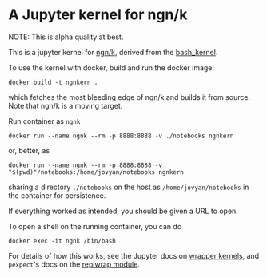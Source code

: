 # A Jupyter kernel for ngn/k

NOTE: This is alpha quality at best.

This is a jupyter kernel for [ngn/k](https://codeberg.org/ngn/k), derived from the [bash_kernel](https://github.com/takluyver/bash_kernel).

To use the kernel with docker, build and run the docker image:

    docker build -t ngnkern .

which fetches the most bleeding edge of ngn/k and builds it from source. Note that ngn/k is a moving target.

Run container as `ngnk`

    docker run --name ngnk --rm -p 8888:8888 -v ./notebooks ngnkern

or, better, as

    docker run --name ngnk --rm -p 8888:8888 -v "$(pwd)"/notebooks:/home/jovyan/notebooks ngnkern

sharing a directory `./notebooks` on the host as `/home/jovyan/notebooks` in the container for persistence.

If everything worked as intended, you should be given a URL to open.

To open a shell on the running container, you can do

    docker exec -it ngnk /bin/bash

For details of how this works, see the Jupyter docs on [wrapper kernels](http://jupyter-client.readthedocs.org//en/latest/wrapperkernels.html), and
`pexpect`'s docs on the [replwrap module](http://pexpect.readthedocs.org/en/latest/api/replwrap.html).
